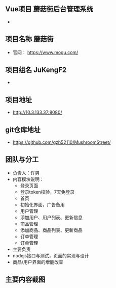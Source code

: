 ## Vue项目 蘑菇街后台管理系统
* 
## 项目名称 蘑菇街
* 官网： https://www.mogu.com/
## 项目组名 JuKengF2
*
## 项目地址
* http://10.3.133.37:8080/
## git仓库地址
* https://github.com/gzh52110/MushroomStreet/
## 团队与分工
* 负责人：许男
* 内容模块说明：
  * 登录页面
   * 登录token校验，7天免登录
  * 首页
   * 初始化界面，广告备用
  * 用户管理
   * 添加用户、用户列表、更新信息
  * 商品管理
   * 添加商品、商品列表、更新商品
  * 订单管理
   * 订单管理
 * 主要负责
  * nodejs接口与测试，页面的实现与设计
  * 商品/用户界面的增删改查
 ## 主要内容截图
 
